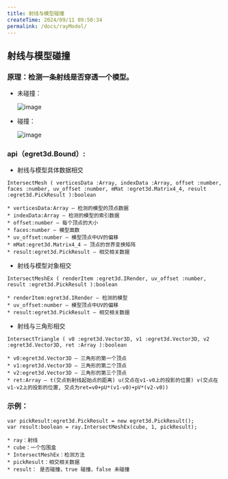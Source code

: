 ```yaml
---
title: 射线与模型碰撞
createTime: 2024/09/11 09:50:34
permalink: /docs/rayModel/
---
```


## 射线与模型碰撞

### 原理：检测一条射线是否穿透一个模型。

* 未碰撞：

	![image](575cd7bd5b480.png)

* 碰撞：

	![image](575cd7bd6d4a1.png)


### api（egret3d.Bound）:

* 射线与模型具体数据相交

~~~ 	
IntersectMesh ( verticesData :Array, indexData :Array, offset :number, faces :number, uv_offset :number, mMat :egret3d.Matrix4_4, result :egret3d.PickResult ):boolean
~~~

	* verticesData:Array — 检测的模型的顶点数据
	* indexData:Array — 检测的模型的索引数据
	* offset:number — 每个顶点的大小
	* faces:number — 模型面数
	* uv_offset:number — 模型顶点中UV的偏移
	* mMat:egret3d.Matrix4_4 — 顶点的世界变换矩阵
	* result:egret3d.PickResult — 相交相关数据


* 射线与模型对象相交

~~~
IntersectMeshEx ( renderItem :egret3d.IRender, uv_offset :number, result :egret3d.PickResult ):boolean
~~~

	* renderItem:egret3d.IRender — 检测的模型
	* uv_offset:number — 模型顶点中UV的偏移
	* result:egret3d.PickResult — 相交相关数据



* 射线与三角形相交

~~~ 	
IntersectTriangle ( v0 :egret3d.Vector3D, v1 :egret3d.Vector3D, v2 :egret3d.Vector3D, ret :Array ):boolean
~~~

	* v0:egret3d.Vector3D — 三角形的第一个顶点
	* v1:egret3d.Vector3D — 三角形的第二个顶点
	* v2:egret3d.Vector3D — 三角形的第三个顶点
	* ret:Array — t(交点到射线起始点的距离) u(交点在v1-v0上的投影的位置) v(交点在v1-v2上的投影的位置, 交点为ret=v0+pU*(v1-v0)+pV*(v2-v0))



### 示例：

```
var pickResult:egret3d.PickResult = new egret3d.PickResult();
var result:boolean = ray.IntersectMeshEx(cube, 1, pickResult);

```

```
* ray：射线
* cube：一个包围盒
* IntersectMeshEx：检测方法
* pickResult：相交相关数据
* result： 是否碰撞，true 碰撞，false 未碰撞

```

